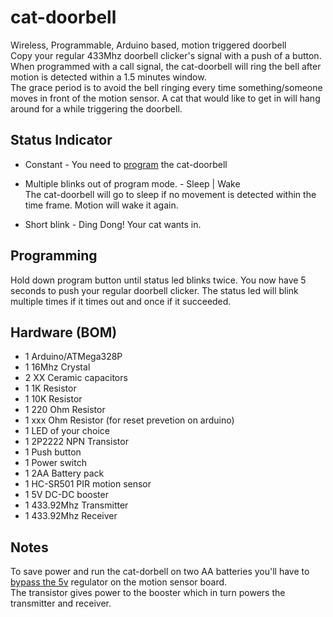 # cat-doorbell
Wireless, Programmable, Arduino based, motion triggered doorbell
<br>
Copy your regular 433Mhz doorbell clicker's signal with a push of a button.<br>
When programmed with a call signal, the cat-doorbell will ring the bell after motion is detected within a 1.5 minutes window.<br>
The grace period is to avoid the bell ringing every time something/someone moves in front of the motion sensor. A cat that would like to get in will hang around for a while triggering the doorbell.

## Status Indicator
* Constant - You need to [program](#programming) the cat-doorbell
* Multiple blinks out of program mode. - Sleep | Wake<br>
The cat-doorbell will go to sleep if no movement is detected within the time frame. Motion will wake it again.

* Short blink - Ding Dong! Your cat wants in.
 
## Programming
Hold down program button until status led blinks twice. You now have 5 seconds to push your regular doorbell clicker. The status led will blink multiple times if it times out and once if it succeeded.

## Hardware (BOM)
* 1 Arduino/ATMega328P
* 1 16Mhz Crystal
* 2 XX Ceramic capacitors
* 1 1K Resistor
* 1 10K Resistor
* 1 220 Ohm Resistor
* 1 xxx Ohm Resistor (for reset prevetion on arduino)
* 1 LED of your choice
* 1 2P2222 NPN Transistor
* 1 Push button
* 1 Power switch
* 1 2AA Battery pack
* 1 HC-SR501 PIR motion sensor
* 1 5V DC-DC booster
* 1 433.92Mhz Transmitter
* 1 433.92Mhz Receiver

## Notes
To save power and run the cat-dorbell on two AA batteries you'll have to [bypass the 5v](http://randomnerdtutorials.com/modifying-cheap-pir-motion-sensor-to-work-at-3-3v/) regulator on the motion sensor board.<br> 
The transistor gives power to the booster which in turn powers the transmitter and receiver.
